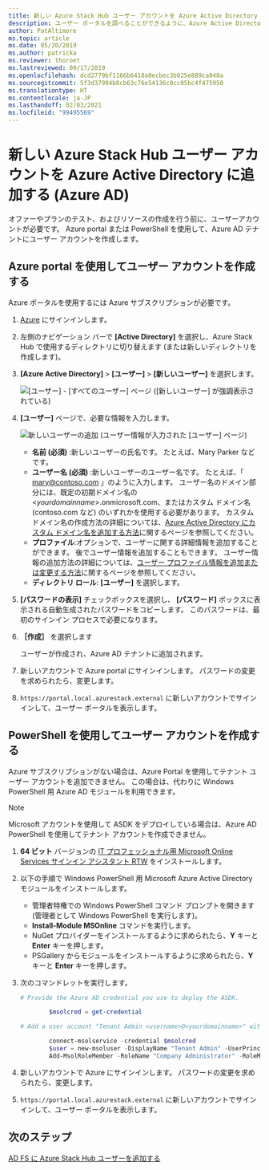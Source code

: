```yaml
---
title: 新しい Azure Stack Hub ユーザー アカウントを Azure Active Directory に追加する
description: ユーザー ポータルを調べることができるように、Azure Active Directory でユーザー アカウントを作成する方法について説明します。
author: PatAltimore
ms.topic: article
ms.date: 05/20/2019
ms.author: patricka
ms.reviewer: thoroet
ms.lastreviewed: 09/17/2019
ms.openlocfilehash: dcd2779bf1166b6418a0ecbec3b025e889ca048a
ms.sourcegitcommit: 5f3d37994b8cb63c76e54136c0cc05bc4f475950
ms.translationtype: HT
ms.contentlocale: ja-JP
ms.lasthandoff: 02/03/2021
ms.locfileid: "99495569"
---
```

# <a name="add-a-new-azure-stack-hub-user-account-in-azure-active-directory-azure-ad"></a>新しい Azure Stack Hub ユーザー アカウントを Azure Active Directory に追加する (Azure AD)

オファーやプランのテスト、およびリソースの作成を行う前に、ユーザーアカウントが必要です。 Azure portal または PowerShell を使用して、Azure AD テナントにユーザー アカウントを作成します。

## <a name="create-user-account-using-the-azure-portal"></a>Azure portal を使用してユーザー アカウントを作成する

Azure ポータルを使用するには Azure サブスクリプションが必要です。

1. [Azure](https://portal.azure.com) にサインインします。
2. 左側のナビゲーション バーで **[Active Directory]** を選択し、Azure Stack Hub で使用するディレクトリに切り替えます (または新しいディレクトリを作成します)。
3. **[Azure Active Directory]**  >  **[ユーザー]**  >  **[新しいユーザー]** を選択します。

    ![[ユーザー] - [すべてのユーザー] ページ ([新しいユーザー] が強調表示されている)](media/azure-stack-add-new-user-aad/new-user-all-users.png)

4. **[ユーザー]** ページで、必要な情報を入力します。

    ![新しいユーザーの追加 (ユーザー情報が入力された [ユーザー] ページ)](media/azure-stack-add-new-user-aad/new-user-user.png)

   - **名前 (必須)** :新しいユーザーの氏名です。 たとえば、Mary Parker などです。
   - **ユーザー名 (必須)** :新しいユーザーのユーザー名です。 たとえば、「 mary@contoso.com 」のように入力します。
       ユーザー名のドメイン部分には、既定の初期ドメイン名の <_yourdomainname_>.onmicrosoft.com、またはカスタム ドメイン名 (contoso.com など) のいずれかを使用する必要があります。 カスタム ドメイン名の作成方法の詳細については、[Azure Active Directory にカスタム ドメイン名を追加する方法](/azure/active-directory/fundamentals/add-custom-domain)に関するページを参照してください。
   - **プロファイル**:オプションで、ユーザーに関する詳細情報を追加することができます。 後でユーザー情報を追加することもできます。 ユーザー情報の追加方法の詳細については、[ユーザー プロファイル情報を追加または変更する方法](/azure/active-directory/fundamentals/active-directory-users-profile-azure-portal)に関するページを参照してください。
   - **ディレクトリ ロール**: **[ユーザー]** を選択します。

5. **[パスワードの表示]** チェックボックスを選択し、 **[パスワード]** ボックスに表示される自動生成されたパスワードをコピーします。 このパスワードは、最初のサインイン プロセスで必要になります。

6. **［作成］** を選択します

    ユーザーが作成され、Azure AD テナントに追加されます。

7. 新しいアカウントで Azure portal にサインインします。 パスワードの変更を求められたら、変更します。
8. `https://portal.local.azurestack.external` に新しいアカウントでサインインして、ユーザー ポータルを表示します。

## <a name="create-a-user-account-using-powershell"></a>PowerShell を使用してユーザー アカウントを作成する

Azure サブスクリプションがない場合は、Azure Portal を使用してテナント ユーザー アカウントを追加できません。 この場合は、代わりに Windows PowerShell 用 Azure AD モジュールを利用できます。

> [!NOTE]
> Microsoft アカウントを使用して ASDK をデプロイしている場合は、Azure AD PowerShell を使用してテナント アカウントを作成できません。

1. **64 ビット** バージョンの [IT プロフェッショナル用 Microsoft Online Services サインイン アシスタント RTW](https://www.microsoft.com/download/details.aspx?id=28177) をインストールします。

2. 以下の手順で Windows PowerShell 用 Microsoft Azure Active Directory モジュールをインストールします。

    - 管理者特権での Windows PowerShell コマンド プロンプトを開きます (管理者として Windows PowerShell を実行します)。
    - **Install-Module MSOnline** コマンドを実行します。
    - NuGet プロバイダーをインストールするように求められたら、**Y** キーと **Enter** キーを押します。
    - PSGallery からモジュールをインストールするように求められたら、**Y** キーと **Enter** キーを押します。

3. 次のコマンドレットを実行します。

    ```powershell
    # Provide the Azure AD credential you use to deploy the ASDK.

            $msolcred = get-credential

    # Add a user account "Tenant Admin <username>@<yourdomainname>" with the initial password "<password>".

            connect-msolservice -credential $msolcred
            $user = new-msoluser -DisplayName "Tenant Admin" -UserPrincipalName <username>@<yourdomainname> -Password <password>
            Add-MsolRoleMember -RoleName "Company Administrator" -RoleMemberType User -RoleMemberObjectId $user.ObjectId

    ```

1. 新しいアカウントで Azure にサインインします。 パスワードの変更を求められたら、変更します。
2. `https://portal.local.azurestack.external` に新しいアカウントでサインインして、ユーザー ポータルを表示します。

## <a name="next-steps"></a>次のステップ

[AD FS に Azure Stack Hub ユーザーを追加する](azure-stack-add-users-adfs.md)
